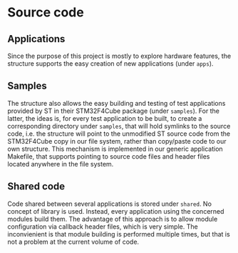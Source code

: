 # Source code

## Applications

Since the purpose of this project is mostly to explore hardware features, the
structure supports the easy creation of new applications (under `apps`).

## Samples

The structure also allows the easy building and testing of test applications
provided by ST in their STM32F4Cube package (under `samples`). For the latter,
the ideas is, for every test application to be built, to create a corresponding
directory under `samples`, that will hold symlinks to the source code, i.e. the
structure will point to the unmodified ST source code from the STM32F4Cube copy
in our file system, rather than copy/paste code to our own structure. This
mechanism is implemented in our generic application Makefile, that supports
pointing to source code files and header files located anywhere in the file
system.

## Shared code

Code shared between several applications is stored under `shared`. No concept of
library is used. Instead, every application using the concerned modules build
them. The advantage of this approach is to allow module configuration via
callback header files, which is very simple. The inconvienient is that module
building is performed multiple times, but that is not a problem at the current
volume of code.
